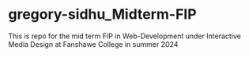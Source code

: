 # gregory-sidhu_Midterm-FIP
This is repo for the mid term FIP in Web-Development under Interactive Media Design at Fanshawe College in summer 2024
